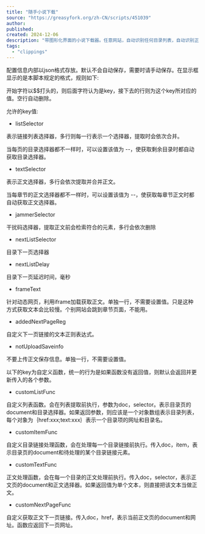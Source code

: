 ```yaml
---
title: "随手小说下载"
source: "https://greasyfork.org/zh-CN/scripts/451039"
author:
published:
created: 2024-12-06
description: "带图形化界面的小说下载器。任意网站，自动识别任何目录列表，自动识别正文，自由下载，简单直观。"
tags:
  - "clippings"
---
```

配置信息内部以json格式存放。默认不会自动保存，需要时请手动保存。在显示框显示的是本脚本规定的格式，规则如下:

开始字符以$$打头的，则后面字符认为是key，接下去的行则为这个key所对应的值。空行自动删除。

允许的key值:

- listSelector

表示链接列表选择器，多行则每一行表示一个选择器，提取时会依次合并。

当每页的目录选择器都不一样时，可以设置该值为 --，使获取剩余目录时都自动获取目录选择器。

- textSelector

表示正文选择器，多行会依次提取并合并正文。

当每章节的正文选择器都不一样时，可以设置该值为 --，使获取每章节正文时都自动获取正文选择器。

- jammerSelector

干扰码选择器，提取正文前会检索符合的元素，多行会依次删除

- nextListSelector

目录下一页选择器

- nextListDelay

目录下一页延迟时间，毫秒

- frameText

针对动态网页，利用iframe加载获取正文。单独一行，不需要设置值。只是这种方式获取文本会比较慢。个别网站会跳到章节页面，不能用。

- addedNextPageReg

自定义下一页链接的文本正则表达式。

- notUploadSaveinfo

不要上传正文保存信息。单独一行，不需要设置值。

以下的key为自定义函数，统一的行为是如果函数没有返回值，则默认会返回并更新传入的各个参数。

- customListFunc

自定义列表函数。会在列表提取前执行，参数为doc，selector。表示目录页的document和目录选择器。如果返回参数，则应该是一个对象数组表示目录列表，每个对象为｛href:xxx;text:xxx｝表示一个目录项的网址和目录名。

- customItemFunc

自定义目录链接处理函数，会在处理每一个目录链接前执行。传入doc，item，表示目录页的document和待处理的某个目录链接元素。

- customTextFunc

正文处理函数，会在每一个目录的正文处理前执行。传入doc，selector，表示正文页的document和正文选择器。如果返回值为单个文本，则直接把该文本当做正文。

- customNextPageFunc

自定义获取正文下一页链接。传入doc，href，表示当前正文页的document和网址。函数应返回下一页网址。